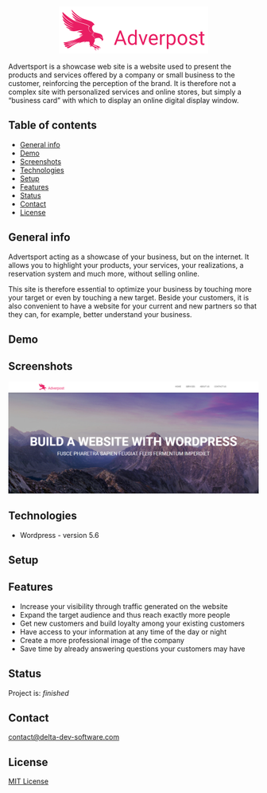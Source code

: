 <p align="center">
<img  src="logo.png"/>
</p>

Advertsport is a showcase web site is a website used to present the products and services offered by a company or small business to the customer, reinforcing the perception of the brand. It is therefore not a complex site with personalized services and online stores, but simply a “business card” with which to display an online digital display window.

## Table of contents
* [General info](#general-info)
* [Demo](#demo)
* [Screenshots](#screenshots)
* [Technologies](#technologies)
* [Setup](#setup)
* [Features](#features)
* [Status](#status)
* [Contact](#contact)
* [License](#license)

## General info
Advertsport  acting as a showcase of your business, but on the internet. It allows you to highlight your products, your services, your realizations, a reservation system and much more, without selling online.

This site is therefore essential to optimize your business by touching more your target or even by touching a new target. Beside your customers, it is also convenient to have a website for your current and new partners so that they can, for example, better understand your business.

## Demo

## Screenshots
<p align="center">
<img  src="screenshot.png"/>
<p>

## Technologies
* Wordpress - version 5.6

## Setup


## Features

 - Increase your visibility through traffic generated on the website
 - Expand the target audience and thus reach exactly more people
 - Get new customers and build loyalty among your existing customers
 - Have access to your information at any time of the day or night
 - Create a more professional image of the company
 - Save time by already answering questions your customers may have

## Status
Project is: _finished_

## Contact
contact@delta-dev-software.com

## License
<a href="license.txt">MIT License</a>